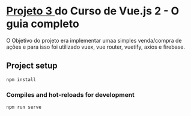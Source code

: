 # <a href="https://www.udemy.com/course/vue-js-completo/" > Projeto 3 </a> do Curso de Vue.js 2 - O guia completo
<p> O Objetivo do projeto era implementar umaa simples venda/compra de ações e para isso foi utilizado vuex, vue router, vuetify, axios e firebase. </p>

## Project setup
```
npm install
```

### Compiles and hot-reloads for development
```
npm run serve
```

